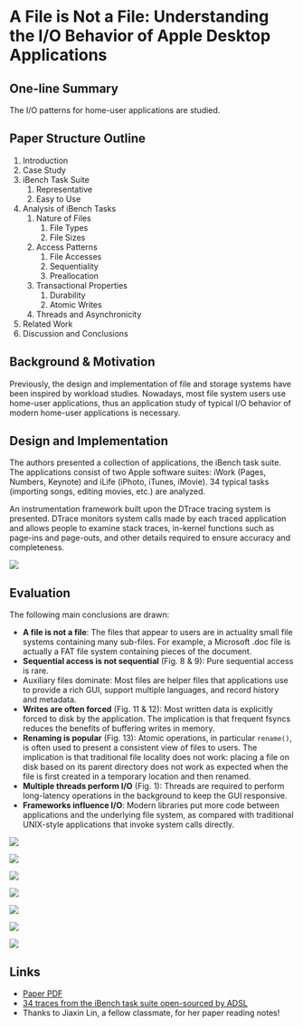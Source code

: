 # A File is Not a File: Understanding the I/O Behavior of Apple Desktop Applications

## One-line Summary

The I/O patterns for home-user applications are studied.

## Paper Structure Outline

1. Introduction
2. Case Study
3. iBench Task Suite
   1. Representative
   2. Easy to Use
4. Analysis of iBench Tasks
   1. Nature of Files
      1. File Types
      2. File Sizes
   2. Access Patterns
      1. File Accesses
      2. Sequentiality
      3. Preallocation
   3. Transactional Properties
      1. Durability
      2. Atomic Writes
   4. Threads and Asynchronicity
5. Related Work
6. Discussion and Conclusions

## Background & Motivation

Previously, the design and implementation of file and storage systems have been inspired by workload studies. Nowadays, most file system users use home-user applications, thus an application study of typical I/O behavior of modern home-user applications is necessary.

## Design and Implementation

The authors presented a collection of applications, the iBench task suite. The applications consist of two Apple software suites: iWork \(Pages, Numbers, Keynote\) and iLife \(iPhoto, iTunes, iMovie\). 34 typical tasks \(importing songs, editing movies, etc.\) are analyzed.

An instrumentation framework built upon the DTrace tracing system is presented. DTrace monitors system calls made by each traced application and allows people to examine stack traces, in-kernel functions such as page-ins and page-outs, and other details required to ensure accuracy and completeness.

![](../../.gitbook/assets/screen-shot-2020-12-27-at-4.27.08-pm.png)

## Evaluation

The following main conclusions are drawn:

* **A file is not a file**: The files that appear to users are in actuality small file systems containing many sub-files. For example, a Microsoft .doc file is actually a FAT file system containing pieces of the document.
* **Sequential access is not sequential** \(Fig. 8 & 9\): Pure sequential access is rare.
* Auxiliary files dominate: Most files are helper files that applications use to provide a rich GUI, support multiple languages, and record history and metadata.
* **Writes are often forced** \(Fig. 11 & 12\): Most written data is explicitly forced to disk by the application. The implication is that frequent fsyncs reduces the benefits of buffering writes in memory.
* **Renaming is popular** \(Fig. 13\): Atomic operations, in particular `rename()`, is often used to present a consistent view of files to users. The implication is that traditional file locality does not work: placing a file on disk based on its parent directory does not work as expected when the file is first created in a temporary location and then renamed.
* **Multiple threads perform I/O** \(Fig. 1\): Threads are required to perform long-latency operations in the background to keep the GUI responsive.
* **Frameworks influence I/O**: Modern libraries put more code between applications and the underlying file system, as compared with traditional UNIX-style applications that invoke system calls directly.

![](../../.gitbook/assets/screen-shot-2020-12-27-at-4.50.09-pm.png)

![](../../.gitbook/assets/screen-shot-2020-12-27-at-4.28.15-pm.png)

![](../../.gitbook/assets/screen-shot-2020-12-27-at-4.28.34-pm.png)

![](../../.gitbook/assets/screen-shot-2020-12-27-at-4.51.20-pm.png)

![](../../.gitbook/assets/screen-shot-2020-12-27-at-4.28.48-pm.png)

![](../../.gitbook/assets/screen-shot-2020-12-27-at-4.51.35-pm.png)

![](../../.gitbook/assets/screen-shot-2020-12-27-at-4.29.11-pm.png)

## Links

* [Paper PDF](https://research.cs.wisc.edu/wind/Publications/ibench-sosp11.pdf)
* [34 traces from the iBench task suite open-sourced by ADSL](https://research.cs.wisc.edu/adsl/Traces/ibench/)
* Thanks to Jiaxin Lin, a fellow classmate, for her paper reading notes!


